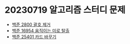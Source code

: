 # 20230719 알고리즘 스터디 문제

- [백준 2800 괄호 제거](https://www.acmicpc.net/problem/2800)
- [백준 16954 움직이는 미로 탈출](https://www.acmicpc.net/problem/16954)
- [백준 25401 카드 바꾸기](https://www.acmicpc.net/problem/25401)
